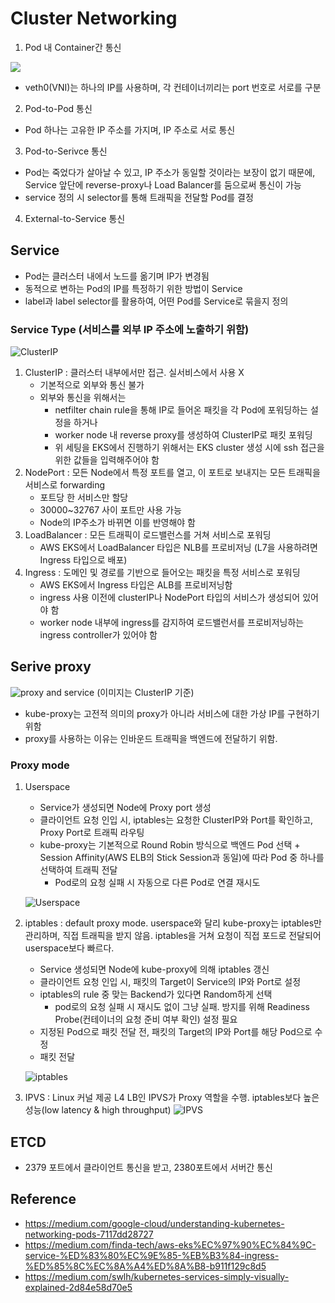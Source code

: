 # Cluster Networking
1. Pod 내 Container간 통신

![](https://img1.daumcdn.net/thumb/R1280x0/?scode=mtistory2&fname=http%3A%2F%2Fcfile21.uf.tistory.com%2Fimage%2F99649A475CC41D1C2EE057)
- veth0(VNI)는 하나의 IP를 사용하며, 각 컨테이너끼리는 port 번호로 서로를 구분

2. Pod-to-Pod 통신
- Pod 하나는 고유한 IP 주소를 가지며, IP 주소로 서로 통신
3. Pod-to-Serivce 통신
- Pod는 죽었다가 살아날 수 있고, IP 주소가 동일할 것이라는 보장이 없기 때문에, Service 앞단에 reverse-proxy나 Load Balancer를 둠으로써 통신이 가능
- service 정의 시 selector를 통해 트래픽을 전달할 Pod를 결정
4. External-to-Service 통신

## Service
- Pod는 클러스터 내에서 노드를 옮기며 IP가 변경됨
- 동적으로 변하는 Pod의 IP를 특정하기 위한 방법이 Service
- label과 label selector를 활용하여, 어떤 Pod를 Service로 묶을지 정의

### Service Type (서비스를 외부 IP 주소에 노출하기 위함)
![ClusterIP](https://so-so.dev/static/36a1b1ee1f762b8e55892e3bf9fb855e/302a4/image_0.png)
1. ClusterIP : 클러스터 내부에서만 접근. 실서비스에서 사용 X
    - 기본적으로 외부와 통신 불가
    - 외부와 통신을 위해서는
        - netfilter chain rule을 통해 IP로 들어온 패킷을 각 Pod에 포워딩하는 설정을 하거나
        - worker node 내 reverse proxy를 생성하여 ClusterIP로 패킷 포워딩
        - 위 세팅을 EKS에서 진행하기 위해서는 EKS cluster 생성 시에 ssh 접근을 위한 값들을 입력해주어야 함
2. NodePort : 모든 Node에서 특정 포트를 열고, 이 포트로 보내지는 모든 트래픽을 서비스로 forwarding 
    - 포트당 한 서비스만 할당
    - 30000~32767 사이 포트만 사용 가능
    - Node의 IP주소가 바뀌면 이를 반영해야 함
3. LoadBalancer : 모든 트래픽이 로드밸런스를 거쳐 서비스로 포워딩
    - AWS EKS에서 LoadBalancer 타입은 NLB를 프로비저닝 (L7을 사용하려면 Ingress 타입으로 배포)
4. Ingress : 도메인 및 경로를 기반으로 들어오는 패킷을 특정 서비스로 포워딩
    - AWS EKS에서 Ingress 타입은 ALB를 프로비저닝함
    - ingress 사용 이전에 clusterIP나 NodePort 타입의 서비스가 생성되어 있어야 함
    - worker node 내부에 ingress를 감지하여 로드밸런서를 프로비저닝하는 ingress controller가 있어야 함



## Serive proxy 
![proxy and service](https://blog.leocat.kr/assets/img/2019-08-22-translation-kubernetes-nodeport-vs-loadbalancer-vs-ingress1.png)
(이미지는 ClusterIP 기준)
- kube-proxy는 고전적 의미의 proxy가 아니라 서비스에 대한 가상 IP를 구현하기 위함
- proxy를 사용하는 이유는 인바운드 트래픽을 백엔드에 전달하기 위함.

### Proxy mode

1. Userspace
    - Service가 생성되면 Node에 Proxy port 생성
    - 클라이언트 요청 인입 시, iptables는 요청한 ClusterIP와 Port를 확인하고, Proxy Port로 트래픽 라우팅
    - kube-proxy는 기본적으로 Round Robin 방식으로 백엔드 Pod 선택 + Session Affinity(AWS ELB의 Stick Session과 동일)에 따라 Pod 중 하나를 선택하여 트래픽 전달 
        - Pod로의 요청 실패 시 자동으로 다른 Pod로 연결 재시도
    
    ![Userspace](https://d33wubrfki0l68.cloudfront.net/e351b830334b8622a700a8da6568cb081c464a9b/13020/images/docs/services-userspace-overview.svg)

2. iptables : default proxy mode. userspace와 달리 kube-proxy는 iptables만 관리하며, 직접 트래픽을 받지 않음. iptables을 거쳐 요청이 직접 포드로 전달되어 userspace보다 빠르다.
    - Service 생성되면 Node에 kube-proxy에 의해 iptables 갱신
    - 클라이언트 요청 인입 시, 패킷의 Target이 Service의 IP와 Port로 설정
    - iptables의 rule 중 맞는 Backend가 있다면 Random하게 선택
        - pod로의 요청 실패 시 재시도 없이 그냥 실패. 방지를 위해 Readiness Probe(컨테이너의 요청 준비 여부 확인) 설정 필요 
    - 지정된 Pod으로 패킷 전달 전, 패킷의 Target의 IP와 Port를 해당 Pod으로 수정
    - 패킷 전달

    ![iptables](https://d33wubrfki0l68.cloudfront.net/27b2978647a8d7bdc2a96b213f0c0d3242ef9ce0/e8c9b/images/docs/services-iptables-overview.svg)


3. IPVS : Linux 커널 제공 L4 LB인 IPVS가 Proxy 역할을 수행. iptables보다 높은 성능(low latency & high throughput)
    ![IPVS](https://d33wubrfki0l68.cloudfront.net/2d3d2b521cf7f9ff83238218dac1c019c270b1ed/9ac5c/images/docs/services-ipvs-overview.svg)

## ETCD
- 2379 포트에서 클라이언트 통신을 받고, 2380포트에서 서버간 통신


## Reference
- https://medium.com/google-cloud/understanding-kubernetes-networking-pods-7117dd28727
- https://medium.com/finda-tech/aws-eks%EC%97%90%EC%84%9C-service-%ED%83%80%EC%9E%85-%EB%B3%84-ingress-%ED%85%8C%EC%8A%A4%ED%8A%B8-b911f129c8d5
- https://medium.com/swlh/kubernetes-services-simply-visually-explained-2d84e58d70e5
